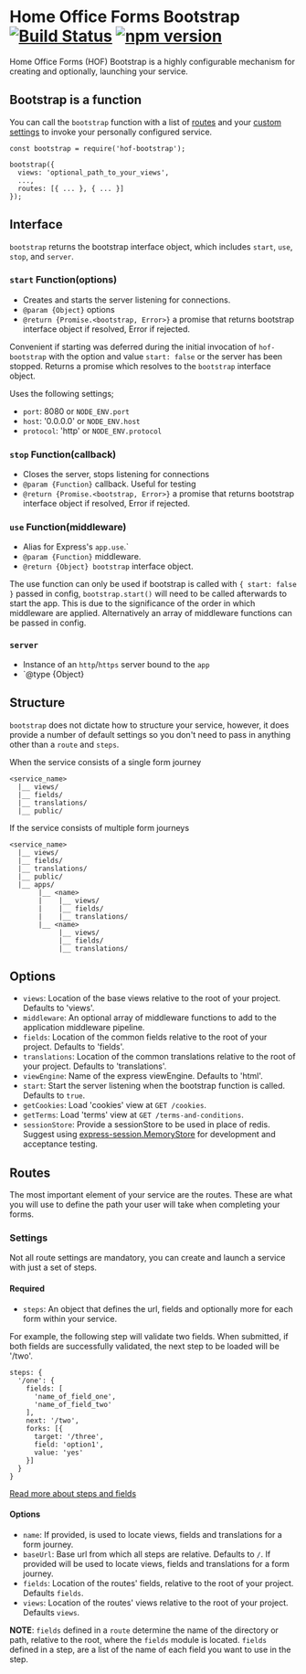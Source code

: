 # Home Office Forms Bootstrap [![Build Status](https://travis-ci.org/UKHomeOffice/hof-bootstrap.svg?branch=master)](https://travis-ci.org/UKHomeOffice/hof-bootstrap) [![npm version](https://badge.fury.io/js/hof-bootstrap.svg)](https://badge.fury.io/js/hof-bootstrap)

Home Office Forms (HOF) Bootstrap is a highly configurable mechanism for creating and optionally, launching your service.

## Bootstrap is a function

You can call the `bootstrap` function with a list of [routes](#routes) and your [custom settings](#options) to invoke your personally configured service.

```
const bootstrap = require('hof-bootstrap');

bootstrap({
  views: 'optional_path_to_your_views',
  ...,
  routes: [{ ... }, { ... }]
});
```


## Interface
`bootstrap` returns the bootstrap interface object, which includes `start`, `use`, `stop`, and `server`.

### `start` Function(options)

 * Creates and starts the server listening for connections.
 * `@param {Object}` options
 * `@return {Promise.<bootstrap, Error>}` a promise that returns bootstrap interface object if resolved, Error if rejected.

Convenient if starting was deferred during the initial invocation of `hof-bootstrap` with the option and value `start: false` or the server has been stopped. Returns a promise which resolves to the `bootstrap` interface object.

Uses the following settings;

  - `port`: 8080 or `NODE_ENV.port`
  - `host`: '0.0.0.0' or `NODE_ENV.host`
  - `protocol`: 'http' or `NODE_ENV.protocol`


### `stop` Function(callback)

 * Closes the server, stops listening for connections
 * `@param {Function}` callback. Useful for testing
 * `@return {Promise.<bootstrap, Error>}` a promise that returns bootstrap interface object if resolved, Error if rejected.

### `use` Function(middleware)

 * Alias for Express's `app.use`.`
 * `@param {Function}` middleware.
 * `@return {Object} bootstrap` interface object.

The use function can only be used if bootstrap is called with `{ start: false }` passed in config, `bootstrap.start()` will need to be called afterwards to start the app. This is due to the significance of the order in which middleware are applied. Alternatively an array of middleware functions can be passed in config.

### `server`

 * Instance of an `http`/`https` server bound to the `app`
 * `@type {Object}

## Structure
`bootstrap` does not dictate how to structure your service, however, it does provide a number of default settings so you don't need to pass in anything other than a `route` and `steps`.

When the service consists of a single form journey
```
<service_name>
  |__ views/
  |__ fields/
  |__ translations/
  |__ public/
```

If the service consists of multiple form journeys
```
<service_name>
  |__ views/
  |__ fields/
  |__ translations/
  |__ public/
  |__ apps/
       |__ <name>
       |    |__ views/
       |    |__ fields/
       |    |__ translations/
       |__ <name>
            |__ views/
            |__ fields/
            |__ translations/
```

## Options

- `views`: Location of the base views relative to the root of your project. Defaults to 'views'.
- `middleware`: An optional array of middleware functions to add to the application middleware pipeline.
- `fields`: Location of the common fields relative to the root of your project. Defaults to 'fields'.
- `translations`: Location of the common translations relative to the root of your project. Defaults to 'translations'.
- `viewEngine`: Name of the express viewEngine. Defaults to 'html'.
- `start`: Start the server listening when the bootstrap function is called. Defaults to `true`.
- `getCookies`: Load 'cookies' view at `GET /cookies`.
- `getTerms`: Load 'terms' view at `GET /terms-and-conditions`.
- `sessionStore`: Provide a sessionStore to be used in place of redis. Suggest using [express-session.MemoryStore](https://github.com/expressjs/session/blob/master/session/memory.js) for development and acceptance testing.


## Routes

The most important element of your service are the routes. These are what you will use to define the path your user will take when completing your forms.

### Settings
Not all route settings are mandatory, you can create and launch a service with just a set of steps.

#### Required
- `steps`: An object that defines the url, fields and optionally more for each form within your service.

For example, the following step will validate two fields. When submitted, if both fields are successfully validated, the next step to be loaded will be '/two'.
```
steps: {
  '/one': {
    fields: [
      'name_of_field_one',
      'name_of_field_two'
    ],
    next: '/two',
    forks: [{
      target: '/three',
      field: 'option1',
      value: 'yes'
    }]
  }
}
```
[Read more about steps and fields](https://github.com/UKHomeOffice/hof/blob/master/documentation/index.md)

#### Options
- `name`: If provided, is used to locate views, fields and translations for a form journey.
- `baseUrl`: Base url from which all steps are relative. Defaults to `/`. If provided will be used to locate views, fields and translations for a form journey.
- `fields`: Location of the routes' fields, relative to the root of your project. Defaults `fields`.
- `views`: Location of the routes' views relative to the root of your project. Defaults `views`.

**NOTE**: `fields` defined in a `route` determine the name of the directory or path, relative to the root, where the `fields` module is located. `fields` defined in a step, are a list of the name of each field you want to use in the step.
